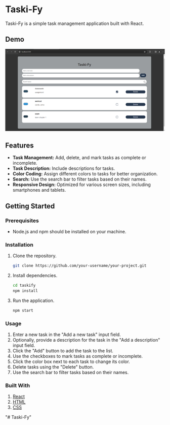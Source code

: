 # Taski-Fy

Taski-Fy is a simple task management application built with React.

## Demo

![Taski_Fy app](Screenshot.png)

## Features

- **Task Management:** Add, delete, and mark tasks as complete or incomplete.
- **Task Description:** Include descriptions for tasks.
- **Color Coding:** Assign different colors to tasks for better organization.
- **Search:** Use the search bar to filter tasks based on their names.
- **Responsive Design:** Optimized for various screen sizes, including smartphones and tablets.

## Getting Started

### Prerequisites

- Node.js and npm should be installed on your machine.

### Installation

1. Clone the repository.
   ```bash
   git clone https://github.com/your-username/your-project.git
   ```


2. Install dependencies.
    ```bash
    cd taskify
    npm install
    ```

3. Run the application.
    ```bash
    npm start
    ```

### Usage
1. Enter a new task in the "Add a new task" input field.
2. Optionally, provide a description for the task in the "Add a description" input field.
3. Click the "Add" button to add the task to the list.
4. Use the checkboxes to mark tasks as complete or incomplete.
5. Click the color box next to each task to change its color.
6. Delete tasks using the "Delete" button.
7. Use the search bar to filter tasks based on their names.

### Built With
1. [React](https://react.dev/) 
2. [HTML](https://en.wikipedia.org/wiki/HTML)
3. [CSS](https://developer.mozilla.org/en-US/docs/Web/CSS)

"# Taski-Fy" 
